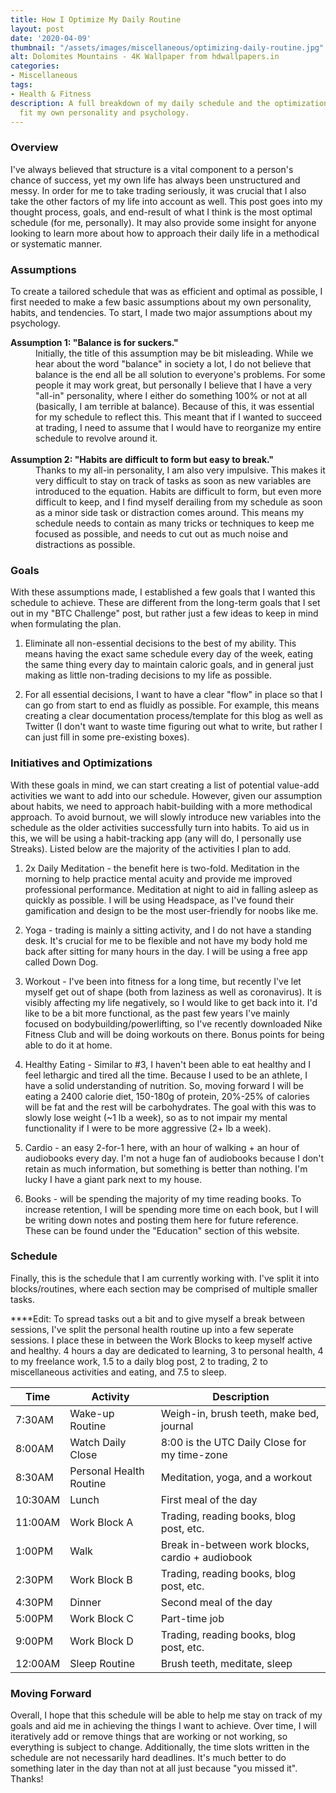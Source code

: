 ```yaml
---
title: How I Optimize My Daily Routine
layout: post
date: '2020-04-09'
thumbnail: "/assets/images/miscellaneous/optimizing-daily-routine.jpg"
alt: Dolomites Mountains - 4K Wallpaper from hdwallpapers.in
categories:
- Miscellaneous
tags:
- Health & Fitness
description: A full breakdown of my daily schedule and the optimizations I made to
  fit my own personality and psychology.
---
```


<h3>Overview</h3>
I've always believed that structure is a vital component to a person's chance of success, yet my own life has always been unstructured and messy. In order for me to take trading seriously, it was crucial that I also take the other factors of my life into account as well. This post goes into my thought process, goals, and end-result of what I think is the most optimal schedule (for me, personally). It may also provide some insight for anyone looking to learn more about how to approach their daily life in a methodical or systematic manner.

<h3>Assumptions</h3>
To create a tailored schedule that was as efficient and optimal as possible, I first needed to make a few basic assumptions about my own personality, habits, and tendencies. To start, I made two major assumptions about my psychology.

<dl>
<dt><b>Assumption 1: "Balance is for suckers."</b></dt>
<dd>Initially, the title of this assumption may be bit misleading. While we hear about the word "balance" in society a lot, I do not believe that balance is the end all be all solution to everyone's problems. For some people it may work great, but personally I believe that I have a very "all-in" personality, where I either do something 100% or not at all (basically, I am terrible at balance). Because of this, it was essential for my schedule to reflect this. This meant that if I wanted to succeed at trading, I need to assume that I would have to reorganize my entire schedule to revolve around it.</dd><br />

<dt><b>Assumption 2: "Habits are difficult to form but easy to break."</b></dt>
<dd>Thanks to my all-in personality, I am also very impulsive. This makes it very difficult to stay on track of tasks as soon as new variables are introduced to the equation. Habits are difficult to form, but even more difficult to keep, and I find myself derailing from my schedule as soon as a minor side task or distraction comes around. This means my schedule needs to contain as many tricks or techniques to keep me focused as possible, and needs to cut out as much noise and distractions as possible.</dd>
</dl>

<h3>Goals</h3>
With these assumptions made, I established a few goals that I wanted this schedule to achieve. These are different from the long-term goals that I set out in my "BTC Challenge" post, but rather just a few ideas to keep in mind when formulating the plan.

1. Eliminate all non-essential decisions to the best of my ability. This means having the exact same schedule every day of the week, eating the same thing every day to maintain caloric goals, and in general just making as little non-trading decisions to my life as possible.

2. For all essential decisions, I want to have a clear "flow" in place so that I can go from start to end as fluidly as possible. For example, this means creating a clear documentation process/template for this blog as well as Twitter (I don't want to waste time figuring out what to write, but rather I can just fill in some pre-existing boxes).   

<h3>Initiatives and Optimizations</h3>
With these goals in mind, we can start creating a list of potential value-add activities we want to add into our schedule. However, given our assumption about habits, we need to approach habit-building with a more methodical approach. To avoid burnout, we will slowly introduce new variables into the schedule as the older activities successfully turn into habits. To aid us in this, we will be using a habit-tracking app (any will do, I personally use Streaks). Listed below are the majority of the activities I plan to add.

1. 2x Daily Meditation - the benefit here is two-fold. Meditation in the morning to help practice mental acuity and provide me improved professional performance. Meditation at night to aid in falling asleep as quickly as possible. I will be using Headspace, as I've found their gamification and design to be the most user-friendly for noobs like me.

2. Yoga - trading is mainly a sitting activity, and I do not have a standing desk. It's crucial for me to be flexible and not have my body hold me back after sitting for many hours in the day. I will be using a free app called Down Dog.

3. Workout - I've been into fitness for a long time, but recently I've let myself get out of shape (both from laziness as well as coronavirus). It is visibly affecting my life negatively, so I would like to get back into it. I'd like to be a bit more functional, as the past few years I've mainly focused on bodybuilding/powerlifting, so I've recently downloaded Nike Fitness Club and will be doing workouts on there. Bonus points for being able to do it at home.

4. Healthy Eating - Similar to #3, I haven't been able to eat healthy and I feel lethargic and tired all the time. Because I used to be an athlete, I have a solid understanding of nutrition. So, moving forward I will be eating a 2400 calorie diet, 150-180g of protein, 20%-25% of calories will be fat and the rest will be carbohydrates. The goal with this was to slowly lose weight (~1 lb a week), so as to not impair my mental functionality if I were to be more aggressive (2+ lb a week).

5. Cardio - an easy 2-for-1 here, with an hour of walking + an hour of audiobooks every day. I'm not a huge fan of audiobooks because I don't retain as much information, but something is better than nothing. I'm lucky I have a giant park next to my house.

6. Books - will be spending the majority of my time reading books. To increase retention, I will be spending more time on each book, but I will be writing down notes and posting them here for future reference. These can be found under the "Education" section of this website.

<h3>Schedule</h3>
Finally, this is the schedule that I am currently working with. I've split it into blocks/routines, where each section may be comprised of multiple smaller tasks.

****Edit: To spread tasks out a bit and to give myself a break between sessions, I've split the personal health routine up into a few seperate sessions. I place these in between the Work Blocks to keep myself active and healthy. 4 hours a day are dedicated to learning, 3 to personal health, 4 to my freelance work, 1.5 to a daily blog post, 2 to trading, 2 to miscellaneous activities and eating, and 7.5 to sleep.

<div class="table-wrapper">
  <table class="alt">
    <thead>
      <tr>
        <th>Time</th>
        <th>Activity</th>
        <th>Description</th>
      </tr>
    </thead>
    <tbody>
      <tr>
        <td>7:30AM</td>
        <td>Wake-up Routine</td>
        <td>Weigh-in, brush teeth, make bed, journal</td>
      </tr>
      <tr>
        <td>8:00AM</td>
        <td>Watch Daily Close</td>
        <td>8:00 is the UTC Daily Close for my time-zone</td>
      </tr>
      <tr>
        <td>8:30AM</td>
        <td>Personal Health Routine</td>
        <td>Meditation, yoga, and a workout</td>
      </tr>
      <tr>
        <td>10:30AM</td>
        <td>Lunch</td>
        <td>First meal of the day</td>
      </tr>
      <tr>
        <td>11:00AM</td>
        <td>Work Block A</td>
        <td>Trading, reading books, blog post, etc.</td>
      </tr>
      <tr>
        <td>1:00PM</td>
        <td>Walk</td>
        <td>Break in-between work blocks, cardio + audiobook</td>
      </tr>
      <tr>
        <td>2:30PM</td>
        <td>Work Block B</td>
        <td>Trading, reading books, blog post, etc.</td>
      </tr>
      <tr>
        <td>4:30PM</td>
        <td>Dinner</td>
        <td>Second meal of the day</td>
      </tr>
      <tr>
        <td>5:00PM</td>
        <td>Work Block C</td>
        <td>Part-time job</td>
      </tr>
      <tr>
        <td>9:00PM</td>
        <td>Work Block D</td>
        <td>Trading, reading books, blog post, etc.</td>
      </tr>
      <tr>
        <td>12:00AM</td>
        <td>Sleep Routine</td>
        <td>Brush teeth, meditate, sleep</td>
      </tr>
    </tbody>
  </table>
</div>

<h3>Moving Forward</h3>
Overall, I hope that this schedule will be able to help me stay on track of my goals and aid me in achieving the things I want to achieve. Over time, I will iteratively add or remove things that are working or not working, so everything is subject to change. Additionally, the time slots written in the schedule are not necessarily hard deadlines. It's much better to do something later in the day than not at all just because "you missed it". Thanks!
